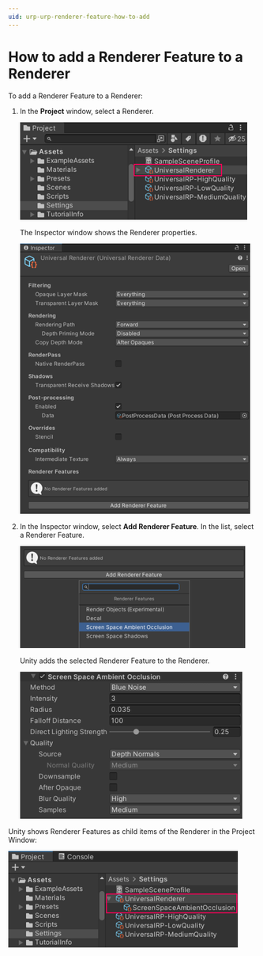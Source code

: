 ```yaml
---
uid: urp-urp-renderer-feature-how-to-add
---
```

# How to add a Renderer Feature to a Renderer

To add a Renderer Feature to a Renderer:

1. In the **Project** window, select a Renderer.

    ![Select a Renderer.](Images/add-renderer-feature/renderer-feature-select-renderer.png)

    The Inspector window shows the Renderer properties.

    ![Inspector window shows the Renderer properties.](Images/add-renderer-feature/renderer-feature-inspector-no-rend-features.png)

2. In the Inspector window, select **Add Renderer Feature**. In the list, select a Renderer Feature.

    ![Select **Add Renderer Feature**, then select a Renderer Feature.](Images/add-renderer-feature/renderer-feature-select-renderer-feature.png)

    Unity adds the selected Renderer Feature to the Renderer.

    ![New Renderer Feature added.](Images/add-renderer-feature/renderer-feature-created.png)

Unity shows Renderer Features as child items of the Renderer in the Project Window:

![Renderer Feature as child item of the Renderer in the Project Window](Images/add-renderer-feature/renderer-feature-project-window.png)
